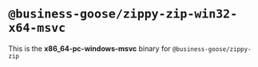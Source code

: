 # `@business-goose/zippy-zip-win32-x64-msvc`

This is the **x86_64-pc-windows-msvc** binary for `@business-goose/zippy-zip`

